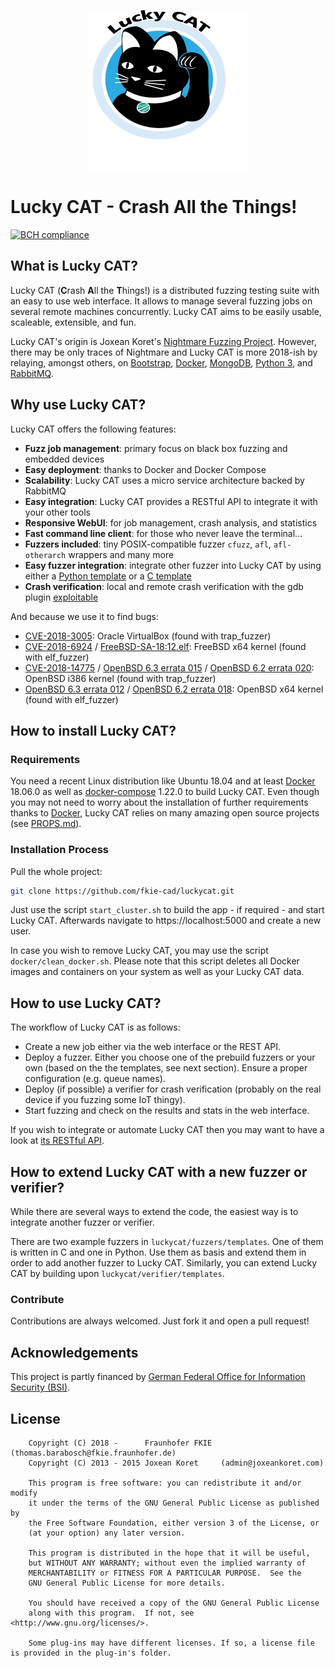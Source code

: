 <p align="center">
    <img src="luckycat/frontend/static/Logo_LuckyCat_Typo.png" alt="Lucky CAT Logo" width="256" height="256"/>
</p>

# Lucky CAT - Crash All the Things!
[![BCH compliance](https://bettercodehub.com/edge/badge/fkie-cad/LuckyCAT?branch=master)](https://bettercodehub.com/)

## What is Lucky CAT?
Lucky CAT (**C**rash **A**ll the **T**hings!) is a distributed fuzzing testing suite with an easy to use web interface. It allows to manage several fuzzing jobs on several remote machines concurrently. Lucky CAT aims to be easily usable, scaleable, extensible, and fun.

Lucky CAT's origin is Joxean Koret's [Nightmare Fuzzing Project](https://github.com/joxeankoret/nightmare). However, there may be only traces of Nightmare and Lucky CAT is more 2018-ish by relaying, amongst others, on [Bootstrap](https://github.com/twbs/bootstrap), [Docker](https://www.docker.com), [MongoDB](https://www.mongodb.com), [Python 3](https://www.python.org/), and [RabbitMQ](https://github.com/rabbitmq).

## Why use Lucky CAT?
Lucky CAT offers the following features:
- **Fuzz job management**: primary focus on black box fuzzing and embedded devices
- **Easy deployment**: thanks to Docker and Docker Compose
- **Scalability**: Lucky CAT uses a micro service architecture backed by RabbitMQ
- **Easy integration**: Lucky CAT provides a RESTful API to integrate it with your other tools
- **Responsive WebUI**: for job management, crash analysis, and statistics 
- **Fast command line client**: for those who never leave the terminal...
- **Fuzzers included**:  tiny POSIX-compatible fuzzer `cfuzz`, `afl`, `afl-otherarch` wrappers and many more
- **Easy fuzzer integration**: integrate other fuzzer into Lucky CAT by using either a [Python template](luckycat/fuzzers/templates/python/) or a [C template](luckycat/fuzzers/templates/c/) 
- **Crash verification**: local and remote crash verification with the gdb plugin [exploitable](https://github.com/jfoote/exploitable)

And because we use it to find bugs:

- [CVE-2018-3005](https://cve.mitre.org/cgi-bin/cvename.cgi?name=2018-3005): Oracle VirtualBox (found with trap_fuzzer)
- [CVE-2018-6924](https://cve.mitre.org/cgi-bin/cvename.cgi?name=2018-6924) / [FreeBSD-SA-18:12.elf](https://www.freebsd.org/security/advisories/FreeBSD-SA-18:12.elf.asc): FreeBSD x64 kernel (found with elf_fuzzer)
- [CVE-2018-14775](https://cve.mitre.org/cgi-bin/cvename.cgi?name=2018-14775) / [OpenBSD 6.3 errata 015](https://ftp.openbsd.org/pub/OpenBSD/patches/6.3/common/015_ioport.patch.sig) / [OpenBSD 6.2 errata 020](https://ftp.openbsd.org/pub/OpenBSD/patches/6.2/common/020_ioport.patch.sig): OpenBSD i386 kernel (found with trap_fuzzer)
- [OpenBSD 6.3 errata 012](https://ftp.openbsd.org/pub/OpenBSD/patches/6.3/common/012_execsize.patch.sig) / [OpenBSD 6.2 errata 018](https://ftp.openbsd.org/pub/OpenBSD/patches/6.2/common/018_execsize.patch.sig): OpenBSD x64 kernel (found with elf_fuzzer)


## How to install Lucky CAT?

### Requirements
You need a recent Linux distribution like Ubuntu 18.04 and at least [Docker](https://www.docker.com) 18.06.0 as well as [docker-compose](https://github.com/docker/compose) 1.22.0 to build Lucky CAT. Even though you may not need to worry about the installation of further requirements thanks to [Docker](https://github.com/docker), Lucky CAT relies on many amazing open source projects (see [PROPS.md](PROPS.md)).

### Installation Process
Pull the whole project:
``` bash
git clone https://github.com/fkie-cad/luckycat.git
```
Just use the script `start_cluster.sh` to build the app - if required - and start Lucky CAT. Afterwards navigate to https://localhost:5000 and create a new user.

In case you wish to remove Lucky CAT, you may use the script `docker/clean_docker.sh`. Please note that this script deletes all Docker images and containers on your system as well as your Lucky CAT data.
## How to use Lucky CAT?
The workflow of Lucky CAT is as follows:
- Create a new job either via the web interface or the REST API.
- Deploy a fuzzer. Either you choose one of the prebuild fuzzers or your own (based on the the templates, see next section). Ensure a proper configuration (e.g. queue names).
- Deploy (if possible) a verifier for crash verification (probably on the real device if you fuzzing some IoT thingy).
- Start fuzzing and check on the results and stats in the web interface.

If you wish to integrate or automate Lucky CAT then you may want to have a look at [its RESTful API](docs/rest_api.md).

## How to extend Lucky CAT with a new fuzzer or verifier?
While there are several ways to extend the code, the easiest way is to integrate another fuzzer or verifier.

There are two example fuzzers in `luckycat/fuzzers/templates`. One of them is written in C and one in Python. Use them as basis and extend them in order to add another fuzzer to Lucky CAT.
Similarly, you can extend Lucky CAT by building upon `luckycat/verifier/templates`.

### Contribute

Contributions are always welcomed. Just fork it and open a pull request!

## Acknowledgements

This project is partly financed by [German Federal Office for Information Security (BSI)](https://www.bsi.bund.de).

## License

``` 
    Copyright (C) 2018 -      Fraunhofer FKIE  (thomas.barabosch@fkie.fraunhofer.de)
    Copyright (C) 2013 - 2015 Joxean Koret     (admin@joxeankoret.com)

    This program is free software: you can redistribute it and/or modify
    it under the terms of the GNU General Public License as published by
    the Free Software Foundation, either version 3 of the License, or
    (at your option) any later version.

    This program is distributed in the hope that it will be useful,
    but WITHOUT ANY WARRANTY; without even the implied warranty of
    MERCHANTABILITY or FITNESS FOR A PARTICULAR PURPOSE.  See the
    GNU General Public License for more details.

    You should have received a copy of the GNU General Public License
    along with this program.  If not, see <http://www.gnu.org/licenses/>.
    
    Some plug-ins may have different licenses. If so, a license file is provided in the plug-in's folder.
```
